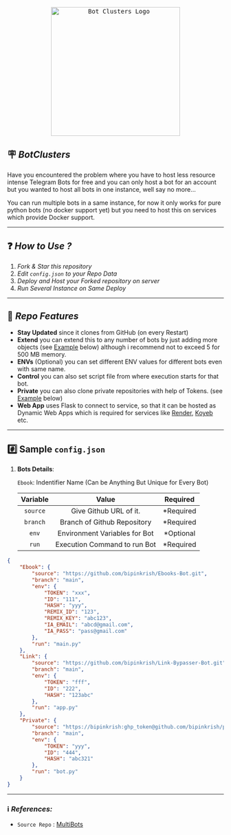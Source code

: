 <div align="center">
    <a href="https://github.com/MysteryDemon/BotClusters">
        <kbd>
            <img width="300" src="https://te.legra.ph/file/337898fcd33f27b9de71d.jpg" alt="Bot Clusters Logo">
        </kbd>
    </a>
</div>


## 🪧 ***BotClusters***

Have you encountered the problem where you have to host less resource intense Telegram Bots for free and you can only host a bot for an account but you wanted to host all bots in one instance, well say no more...

You can run multiple bots in a same instance, for now it only works for pure python bots (no docker support yet) but you need to host this on services which provide Docker support.

---

## ❓️ ***How to Use ?***

1. *Fork & Star this repository*
2. *Edit `config.json` to your Repo Data*
3. *Deploy and Host your Forked repository on server*
4. *Run Several Instance on Same Deploy*

---

## 🔰 ***Repo Features***

* **Stay Updated** since it clones from GitHub (on every Restart)
* **Extend** you can extend this to any number of bots by just adding more objects (see [Example](#example) below) although i recommend not to exceed 5 for 500 MB memory.
* **ENVs** (Optional) you can set different ENV values for different bots even with same name.
* **Control** you can also set script file from where execution starts for that bot.
* **Private** you can also clone private repositories with help of Tokens. (see [Example](#example) below)
* **Web App** uses Flask to connect to service, so that it can be hosted as Dynamic Web Apps which is required for services like [Render](https://render.com/), [Koyeb](https://Koyeb.com/) etc.

---

## #️⃣ **Sample** `config.json`

1. **Bots Details**:

   `Ebook`: Indentifier Name (Can be Anything But Unique for Every Bot)

    |Variable|Value|Required|
    |:---:|:---:|:---:|
    |`source`|Give Github URL of it.|*Required|
    |`branch`|Branch of Github Repository|*Required|
    |`env`|Environment Variables for Bot|*Optional|
    |`run`|Execution Command to run Bot|*Required|
    


```json
{   
    "Ebook": {
        "source": "https://github.com/bipinkrish/Ebooks-Bot.git",
        "branch": "main",
        "env": {
            "TOKEN": "xxx",
            "ID": "111",
            "HASH": "yyy",
            "REMIX_ID": "123",
            "REMIX_KEY": "abc123",
            "IA_EMAIL": "abcd@gmail.com",
            "IA_PASS": "pass@gmail.com"
        },
        "run": "main.py"
    },
    "Link": {
        "source": "https://github.com/bipinkrish/Link-Bypasser-Bot.git",
        "branch": "main",
        "env": {
            "TOKEN": "fff",
            "ID": "222",
            "HASH": "123abc"
        },
        "run": "app.py"
    },
    "Private": {
        "source": "https://bipinkrish:ghp_token@github.com/bipinkrish/private.git",
        "branch": "main",
        "env": {
            "TOKEN": "yyy",
            "ID": "444",
            "HASH": "abc321"
        },
        "run": "bot.py"
    }
}
```

---

### ℹ️ ***References:***

- `Source Repo` : [MultiBots](https://github.com/bipinkrish/MultiBots)
